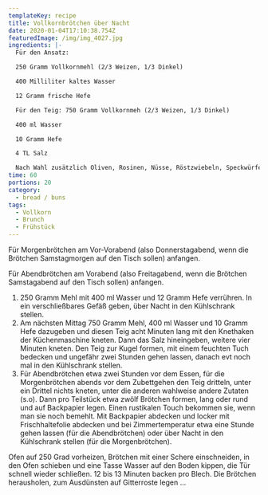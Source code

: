 ```yaml
---
templateKey: recipe
title: Vollkornbrötchen über Nacht
date: 2020-01-04T17:10:38.754Z
featuredImage: /img/img_4027.jpg
ingredients: |-
  Für den Ansatz:

  250 Gramm Vollkornmehl (2/3 Weizen, 1/3 Dinkel)

  400 Milliliter kaltes Wasser

  12 Gramm frische Hefe 

  Für den Teig: 750 Gramm Vollkornmeh (2/3 Weizen, 1/3 Dinkel)

  400 ml Wasser

  10 Gramm Hefe

  4 TL Salz 

  Nach Wahl zusätzlich Oliven, Rosinen, Nüsse, Röstzwiebeln, Speckwürfel
time: 60
portions: 20
category:
  - bread / buns
tags:
  - Vollkorn
  - Brunch
  - Frühstück
---
```

Für Morgenbrötchen am Vor-Vorabend (also Donnerstagabend, wenn die Brötchen Samstagmorgen auf den Tisch sollen) anfangen.

Für Abendbrötchen am Vorabend (also Freitagabend, wenn die Brötchen Samstagabend auf den Tisch sollen) anfangen.



1. 250 Gramm Mehl mit 400 ml Wasser und 12 Gramm Hefe verrühren. In ein verschließbares Gefäß geben, über Nacht in den Kühlschrank stellen.
2. Am nächsten Mittag 750 Gramm Mehl, 400 ml Wasser und 10 Gramm Hefe dazugeben und diesen Teig acht Minuten lang mit den Knethaken der Küchenmaschine kneten. Dann das Salz hineingeben, weitere vier Minuten kneten. Den Teig zur Kugel formen, mit einem feuchten Tuch bedecken und ungefähr zwei Stunden gehen lassen, danach evt noch mal in den Kühlschrank stellen.  
3. Für Abendbrötchen  etwa zwei Stunden vor dem Essen,  für die Morgenbrötchen abends vor dem Zubettgehen den Teig dritteln, unter ein Drittel nichts  kneten, unter die anderen wahlweise andere Zutaten (s.o). Dann pro Teilstück etwa zwölf Brötchen formen, lang oder rund und auf Backpapier legen. Einen rustikalen Touch bekommen sie, wenn man sie noch bemehlt. Mit Backpapier abdecken und locker mit Frischhaltefolie abdecken und bei Zimmertemperatur etwa eine Stunde gehen lassen (für die Abendbrötchen) oder über Nacht in den Kühlschrank stellen (für die Morgenbrötchen).

Ofen auf 250 Grad vorheizen, Brötchen mit einer Schere einschneiden, in den Ofen schieben und eine Tasse Wasser auf den Boden kippen, die Tür schnell wieder schließen. 12 bis 13 Minuten backen pro Blech. Die Brötchen herausholen, zum Ausdünsten auf Gitterroste legen ...
